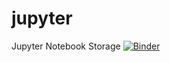 # jupyter
Jupyter Notebook Storage
[![Binder](https://mybinder.org/badge.svg)](https://mybinder.org/v2/gh/eliminates/jupyter/master)
